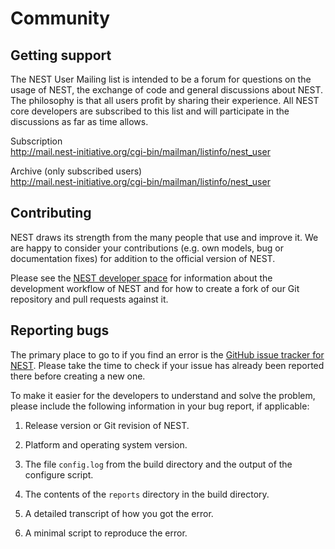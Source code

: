 Community
=========

Getting support
---------------

The NEST User Mailing list is intended to be a forum for questions on the usage
of NEST, the exchange of code and general discussions about NEST.
The philosophy is that all users profit by sharing their experience.
All NEST core developers are subscribed to this list and will participate in
the discussions as far as time allows.

Subscription  
<http://mail.nest-initiative.org/cgi-bin/mailman/listinfo/nest_user>

<!-- -->

Archive (only subscribed users)  
<http://mail.nest-initiative.org/cgi-bin/mailman/listinfo/nest_user>

Contributing
------------

NEST draws its strength from the many people that use and improve it. We are
happy to consider your contributions (e.g. own models, bug or documentation
fixes) for addition to the official version of NEST.

Please see the [NEST developer space](http://nest.github.io/nest-simulator) for
information about the development workflow of NEST and for how to create a fork
of our Git repository and pull requests against it.

Reporting bugs
--------------

The primary place to go to if you find an error is the [GitHub issue tracker
for NEST](https://github.com/nest/nest-simulator/issues). Please take the time
to check if your issue has already been reported there before creating a new
one.

To make it easier for the developers to understand and solve the problem, please
include the following information in your bug report, if applicable:

1.  Release version or Git revision of NEST.

2.  Platform and operating system version.

3.  The file `config.log` from the build directory and the output of the
    configure script.    

4.  The contents of the `reports` directory in the build directory.

5.  A detailed transcript of how you got the error.

6.  A minimal script to reproduce the error.
